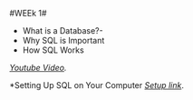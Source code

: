 #WEEk 1# 
* What is a Database?-
* Why SQL is Important
* How SQL Works
  
*[Youtube Video](https://youtu.be/27axs9dO7AE?si=Px9PHWTU9Og7oy_w).*

*Setting Up SQL on Your Computer
*[Setup link](https://phoenixnap.com/kb/install-sql-server)*.
